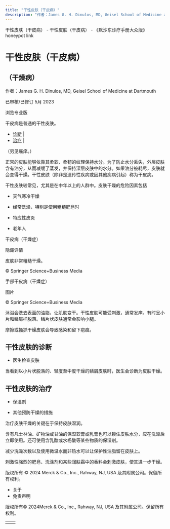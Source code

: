 ```yaml
---
title: "干性皮肤（干皮病）"
description: "作者：James G. H. Dinulos, MD, Geisel School of Medicine at Dartmouth"
---
```


﻿干性皮肤（干皮病） \- 干性皮肤（干皮病） \- 《默沙东诊疗手册大众版》 honeypot link

# 干性皮肤（干皮病）

## （干燥病）

作者：James G. H. Dinulos, MD, Geisel School of Medicine at Dartmouth

已审核/已修订 5月 2023

浏览专业版

干皮病是普通的干性皮肤。

- [诊断](#诊断_v25244885_zh) \|
- [治疗](#治疗_v25244891_zh) \|

（另见瘙痒。）

正常的皮肤能够依靠其柔软、柔韧的纹理保持水分。为了防止水分丢失，外层皮肤含有油分，从而减缓了蒸发，并保持深层皮肤中的水分。如果油分被耗尽，皮肤就会变得干燥。干性皮肤（除非是遗传性疾病或因其他疾病引起）称为干皮病。

干性皮肤较常见，尤其是在中年以上的人群中。皮肤干燥的危险因素包括

- 天气寒冷干燥

- 经常洗澡，特别是使用粗糙肥皂时

- 特应性皮炎

- 老年人


干皮病（干燥症）



隐藏详情

皮肤非常粗糙干燥。

© Springer Science+Business Media

手部干皮病（干燥症）



图片

© Springer Science+Business Media

沐浴会洗去表面的油脂，让肌肤变干。干性皮肤可能受刺激，通常发痒。有时呈小片和鳞屑样脱落。鳞片状皮肤通常会影响小腿。

摩擦或搔抓干燥皮肤会导致感染和留下疤痕。

## 干性皮肤的诊断

- 医生检查皮肤


当看到以小片状脱落的、轻度至中度干燥的鳞屑皮肤时，医生会诊断为皮肤干燥。

## 干性皮肤的治疗

- 保湿剂

- 其他预防干燥的措施


治疗皮肤干燥的关键在于保持皮肤湿润。

含有凡士林油、矿物油或甘油的保湿软膏或乳膏也可以锁住皮肤水分，应在洗澡后立即使用。还可使用含乳酸或水杨酸等某些物质的保湿剂。

减少洗澡次数以及使用微温水而非热水可以让保护性油脂留在皮肤上。

刺激性强烈的肥皂、洗涤剂和某些润肤霜中的香料会刺激皮肤，使其进一步干燥。



版权所有 © 2024
Merck & Co., Inc., Rahway, NJ, USA 及其附属公司。保留所有权利。

- 关于
- 免责声明

版权所有© 2024Merck & Co., Inc., Rahway, NJ, USA 及其附属公司。保留所有权利。

|     |     |
| --- | --- |
|  |  |